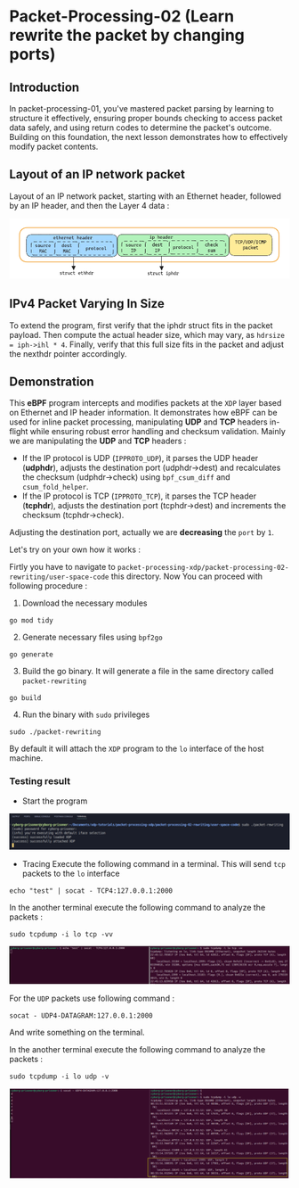 # Packet-Processing-02 (Learn rewrite the packet by changing ports)

## Introduction
In packet-processing-01, you've mastered packet parsing by learning to structure it effectively, ensuring proper bounds checking to access packet data safely, and using return codes to determine the packet's outcome. Building on this foundation, the next lesson demonstrates how to effectively modify packet contents.

## Layout of an IP network packet
Layout of an IP network packet, starting with an Ethernet header, followed
by an IP header, and then the Layer 4 data :

![ip-network-packet-layout](https://github.com/REZ-OAN/xdp-tutorials/blob/main/packet-processing-xdp/packet-processing-02-rewriting/images/packet-data.png)

## IPv4 Packet Varying In Size
To extend the program, first verify that the iphdr struct fits in the packet payload. Then compute the actual header size, which may vary, as `hdrsize = iph->ihl * 4`. Finally, verify that this full size fits in the packet and adjust the nexthdr pointer accordingly.

## Demonstration 
This **eBPF** program intercepts and modifies packets at the `XDP` layer based on Ethernet and IP header information. It demonstrates how eBPF can be used for inline packet processing, manipulating **UDP** and **TCP** headers in-flight while ensuring robust error handling and checksum validation.
Mainly we are manipulating the **UDP** and **TCP** headers :
- If the IP protocol is UDP (`IPPROTO_UDP`), it parses the UDP header (**udphdr**), adjusts the destination port (udphdr->dest) and recalculates the checksum (udphdr->check) using `bpf_csum_diff` and `csum_fold_helper`.
- If the IP protocol is TCP (`IPPROTO_TCP`), it parses the TCP header (**tcphdr**), adjusts the destination port (tcphdr->dest) and increments the checksum (tcphdr->check).

Adjusting the destination port, actually we are **decreasing** the `port` by `1`.

Let's try on your own how it works :

Firtly you have to navigate to `packet-processing-xdp/packet-processing-02-rewriting/user-space-code` this directory. Now You can proceed with following procedure :
1. Download the necessary modules
```
go mod tidy
```
2. Generate necessary files using `bpf2go`
```
go generate
```
3. Build the go binary. It will generate a file in the same directory called `packet-rewriting`
```
go build
```
4. Run the binary with `sudo` privileges
```
sudo ./packet-rewriting
```
By default it will attach the `XDP` program to the `lo` interface of the host machine.

### Testing result
- Start the program

![initial-logs-starting](https://github.com/REZ-OAN/xdp-tutorials/blob/main/packet-processing-xdp/packet-processing-02-rewriting/images/starting-logs.png)

- Tracing 
Execute the following command in a terminal. This will send `tcp` packets to the `lo` interface
```
echo "test" | socat - TCP4:127.0.0.1:2000
```
In the another terminal execute the following command to analyze the packets :
```
sudo tcpdump -i lo tcp -vv
```
![tcp-packets](https://github.com/REZ-OAN/xdp-tutorials/blob/main/packet-processing-xdp/packet-processing-02-rewriting/images/tcp-packet.png)

For the `UDP` packets use following command :
```
socat - UDP4-DATAGRAM:127.0.0.1:2000

```
And write something on the terminal.

In the another terminal execute the following command to analyze the packets :
```
sudo tcpdump -i lo udp -v
```
![udp-packets](https://github.com/REZ-OAN/xdp-tutorials/blob/main/packet-processing-xdp/packet-processing-02-rewriting/images/udp-packet.png)